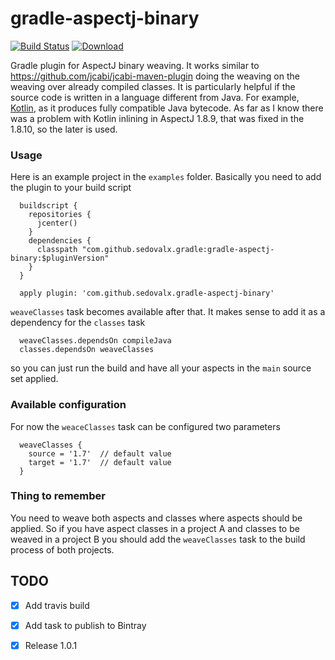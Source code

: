 # gradle-aspectj-binary

[![Build Status](https://travis-ci.org/sedovalx/gradle-aspectj-binary.svg?branch=master)](https://travis-ci.org/sedovalx/gradle-aspectj-binary)
[ ![Download](https://api.bintray.com/packages/sedovalx/com.github.sedovalx/com.github.sedovalx.gradle-aspectj-binary/images/download.svg) ](https://bintray.com/sedovalx/com.github.sedovalx/com.github.sedovalx.gradle-aspectj-binary/_latestVersion)

Gradle plugin for AspectJ binary weaving. It works similar to https://github.com/jcabi/jcabi-maven-plugin 
doing the weaving on the weaving over already compiled classes. It is particularly helpful if the source code
  is written in a language different from Java. For example, [Kotlin](https://kotlinlang.org), as it produces 
  fully compatible Java bytecode. As far as I know there was a problem with Kotlin inlining in AspectJ 1.8.9, that 
   was fixed in the 1.8.10, so the later is used.
  
### Usage

  Here is an example project in the `examples` folder. Basically you need to add the plugin to your build script
  
      buildscript {
        repositories {
          jcenter()
        }
        dependencies {
          classpath "com.github.sedovalx.gradle:gradle-aspectj-binary:$pluginVersion"
        }
      }
      
      apply plugin: 'com.github.sedovalx.gradle-aspectj-binary'
      
  `weaveClasses` task becomes available after that. It makes sense to add it as a dependency for the `classes` task
  
      weaveClasses.dependsOn compileJava
      classes.dependsOn weaveClasses
  
  so you can just run the build and have all your aspects in the `main` source set applied.
  
### Available configuration
  
  For now the `weaceClasses` task can be configured two parameters
  
      weaveClasses {
        source = '1.7'  // default value
        target = '1.7'  // default value
      }
  
### Thing to remember
   
  You need to weave both aspects and classes where aspects should be applied. So if you have aspect 
  classes in a project A and classes to be weaved in a project B you should add the `weaveClasses` task to the build 
  process of both projects.
  
## TODO
  - [x] Add travis build
  - [x] Add task to publish to Bintray
  - [x] Release 1.0.1
  

